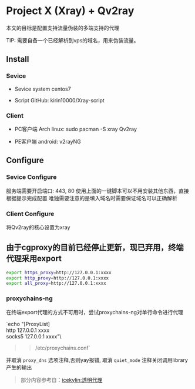 # Project X (Xray) + Qv2ray

本文的目标是配置支持流量伪装的多端支持的代理

TIP:
    需要自备一个已经解析到vps的域名，用来伪装流量。

## Install

### Sevice

- Sevice system
  centos7

- Script
  GitHub: kirin10000/Xray-script

### Client

- PC客户端
  Arch linux: sudo pacman -S xray Qv2ray

- PE客户端
  android: v2rayNG

## Configure

### Sevice Configure

服务端需要开启端口: 443, 80
使用上面的一键脚本可以不用安装其他东西，直接根据提示完成配置
唯独需要注意的是填入域名时需要保证域名可以正确解析

### Client Configure

将Qv2ray的核心设置为xray

## 由于cgproxy的目前已经停止更新，现已弃用，终端代理采用export

```bash
export https_proxy=http://127.0.0.1:xxxx
export http_proxy=http://127.0.0.1:xxxx
export all_proxy=http://127.0.0.1:xxxx
```

### proxychains-ng

在终端export代理的方式不可用时，尝试proxychains-ng对单行命令进行代理

`echo "[ProxyList]\
http  127.0.0.1 xxxx\
socks5 127.0.0.1 xxxx"\
>> /etc/proxychains.conf`

并取消 `proxy_dns` 选项注释,否则yay报错, 取消 `quiet_mode` 注释关闭调用library产生的输出

> 部分内容参考自：[icekylin:透明代理](https://arch.icekylin.online/rookie/transparent.html)
